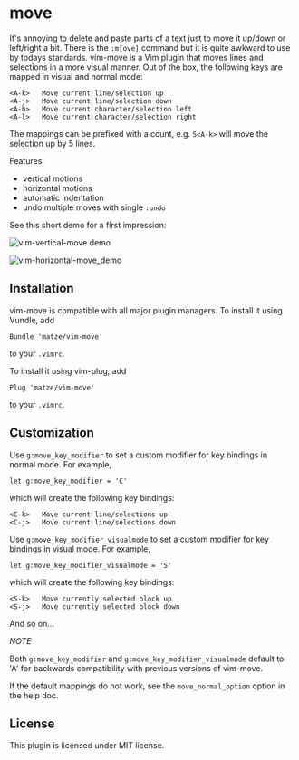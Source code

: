 # move

It's annoying to delete and paste parts of a text just to move it up/down or
left/right a bit.
There is the `:m[ove]` command but it is quite awkward to use by todays
standards. vim-move is a Vim plugin that moves lines and selections in a more
visual manner. Out of the box, the following keys are mapped in visual and
normal mode:

    <A-k>   Move current line/selection up
    <A-j>   Move current line/selection down
    <A-h>   Move current character/selection left
    <A-l>   Move current character/selection right

The mappings can be prefixed with a count, e.g. `5<A-k>` will move the selection
up by 5 lines.

Features:

* vertical motions
* horizontal motions
* automatic indentation
* undo multiple moves with single `:undo`

See this short demo for a first impression:

![vim-vertical-move demo](http://i.imgur.com/RMv8KsJ.gif)

![vim-horizontal-move_demo](https://i.imgur.com/zKWEecp.gif)

## Installation

vim-move is compatible with all major plugin managers. To install it using
Vundle, add

```vim
Bundle 'matze/vim-move'
```

to your `.vimrc`.

To install it using vim-plug, add

```vim
Plug 'matze/vim-move'
```

to your `.vimrc`.


## Customization

Use `g:move_key_modifier` to set a custom modifier for key bindings in normal mode. For
example,

```vim
let g:move_key_modifier = 'C'
```

which will create the following key bindings:

    <C-k>   Move current line/selections up
    <C-j>   Move current line/selections down

Use `g:move_key_modifier_visualmode` to set a custom modifier for key bindings in visual mode. For
example,

```vim
let g:move_key_modifier_visualmode = 'S'
```

which will create the following key bindings:

    <S-k>   Move currently selected block up
    <S-j>   Move currently selected block down


And so on...


*NOTE*

Both `g:move_key_modifier` and `g:move_key_modifier_visualmode` default to 'A'
for backwards compatibility with previous versions of vim-move.

If the default mappings do not work, see the `move_normal_option` option in the
help doc.


## License

This plugin is licensed under MIT license.
